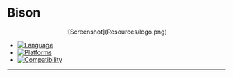 # Bison

<center>
![Screenshot](Resources/logo.png)
</center>

* [![Language](https://img.shields.io/badge/Language-Swift%203.0-orange.svg?style=flat-square)](https://swift.org)
* [![Platforms](https://img.shields.io/badge/Platforms-iOS%20%7C%20macOS%20%7C%20tvOS%20%7C%20watchOS%20%7C%20Linux-ff6666.svg?style=flat-square)](http://www.apple.com)
* [![Compatibility](https://img.shields.io/badge/Compatibility-Carthage%20%7C%20Swift%20Package%20Manager-60c92b.svg?style=flat-square)](https://github.com/apple/swift-package-manager)

***

